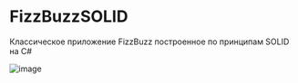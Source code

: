 # FizzBuzzSOLID
Классическое приложение FizzBuzz построенное по принципам SOLID на С#

![image](https://user-images.githubusercontent.com/17438672/125670140-5055386c-9e93-45b3-99b4-d0b3df6e31af.png)

